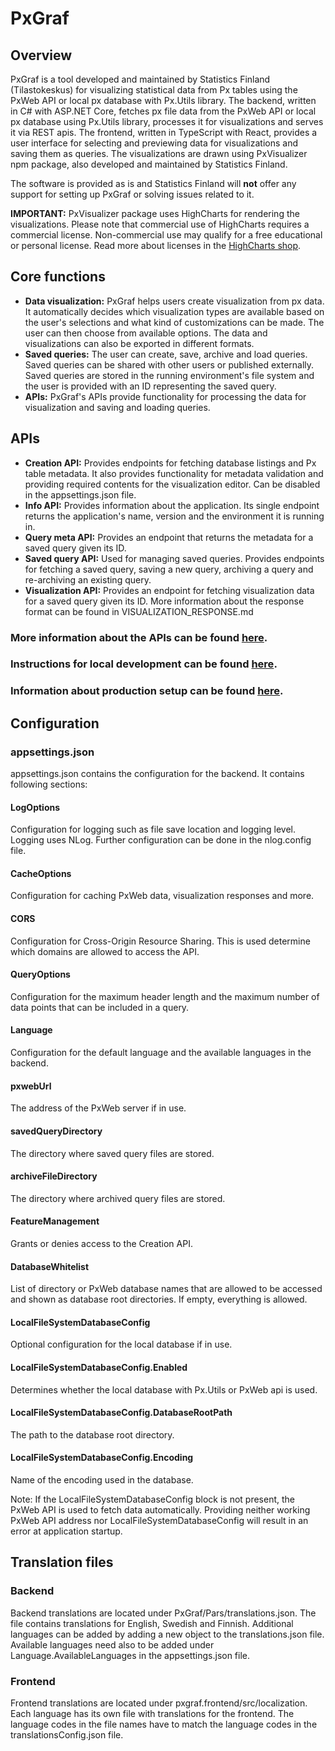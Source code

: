 # PxGraf

## Overview
PxGraf is a tool developed and maintained by Statistics Finland (Tilastokeskus) for visualizing statistical data from Px tables using the PxWeb API or local px database with Px.Utils library. The backend, written in C# with ASP.NET Core, fetches px file data from the PxWeb API or local px database using Px.Utils library, processes it for visualizations and serves it via REST apis. The frontend, written in TypeScript with React, provides a user interface for selecting and previewing data for visualizations and saving them as queries. The visualizations are drawn using PxVisualizer npm package, also developed and maintained by Statistics Finland.

The software is provided as is and Statistics Finland will **not** offer any support for setting up PxGraf or solving issues related to it.

**IMPORTANT:** PxVisualizer package uses HighCharts for rendering the visualizations. Please note that commercial use of HighCharts requires a commercial license. Non-commercial use may qualify for a free educational or personal license. Read more about licenses 
in the [HighCharts shop](https://shop.highsoft.com/?utm_source=npmjs&utm_medium=referral&utm_campaign=highchartspage&utm_content=licenseinfo).

## Core functions
- **Data visualization:** PxGraf helps users create visualization from px data. It automatically decides which visualization types are available based on the user's selections and what kind of customizations can be made. The user can then choose from available options. The data and visualizations can also be exported in different formats.
- **Saved queries:** The user can create, save, archive and load queries. Saved queries can be shared with other users or published externally. Saved queries are stored in the running environment's file system and the user is provided with an ID representing the saved query.
- **APIs:** PxGraf's APIs provide functionality for processing the data for visualization and saving and loading queries.

## APIs
- **Creation API:** Provides endpoints for fetching database listings and Px table metadata. It also provides functionality for metadata validation and providing required contents for the visualization editor. Can be disabled in the appsettings.json file.
- **Info API:** Provides information about the application. Its single endpoint returns the application's name, version and the environment it is running in.
- **Query meta API:** Provides an endpoint that returns the metadata for a saved query given its ID.
- **Saved query API:** Used for managing saved queries. Provides endpoints for fetching a saved query, saving a new query, archiving a query and re-archiving an existing query.
- **Visualization API:** Provides an endpoint for fetching visualization data for a saved query given its ID. More information about the response format can be found in VISUALIZATION_RESPONSE.md

### More information about the APIs can be found [here](API_DOCUMENTATION.md).

### Instructions for local development can be found [here](LOCAL_SETUP.md).

### Information about production setup can be found [here](PRODUCTION_SETUP.md).

## Configuration

### appsettings.json
appsettings.json contains the configuration for the backend. It contains following sections:
#### LogOptions
Configuration for logging such as file save location and logging level. Logging uses NLog. Further configuration can be done in the nlog.config file.
#### CacheOptions
Configuration for caching PxWeb data, visualization responses and more.
#### CORS
Configuration for Cross-Origin Resource Sharing. This is used determine which domains are allowed to access the API.
#### QueryOptions
Configuration for the maximum header length and the maximum number of data points that can be included in a query.
#### Language
Configuration for the default language and the available languages in the backend.
#### pxwebUrl
The address of the PxWeb server if in use.
#### savedQueryDirectory
The directory where saved query files are stored.
#### archiveFileDirectory
The directory where archived query files are stored.
#### FeatureManagement
Grants or denies access to the Creation API.
#### DatabaseWhitelist
List of directory or PxWeb database names that are allowed to be accessed and shown as database root directories. If empty, everything is allowed.
#### LocalFileSystemDatabaseConfig
Optional configuration for the local database if in use.
#### LocalFileSystemDatabaseConfig.Enabled
Determines whether the local database with Px.Utils or PxWeb api is used.
#### LocalFileSystemDatabaseConfig.DatabaseRootPath
The path to the database root directory.
#### LocalFileSystemDatabaseConfig.Encoding
Name of the encoding used in the database.

Note: If the LocalFileSystemDatabaseConfig block is not present, the PxWeb API is used to fetch data automatically. Providing neither working PxWeb API address nor LocalFileSystemDatabaseConfig will result in an error at application startup.

## Translation files

### Backend
Backend translations are located under PxGraf/Pars/translations.json. The file contains translations for English, Swedish and Finnish. Additional languages can be added by adding a new object to the translations.json file. Available languages need also to be added under Language.AvailableLanguages in the appsettings.json file.

### Frontend
Frontend translations are located under pxgraf.frontend/src/localization. Each language has its own file with translations for the frontend. The language codes in the file names have to match the language codes in the translationsConfig.json file.